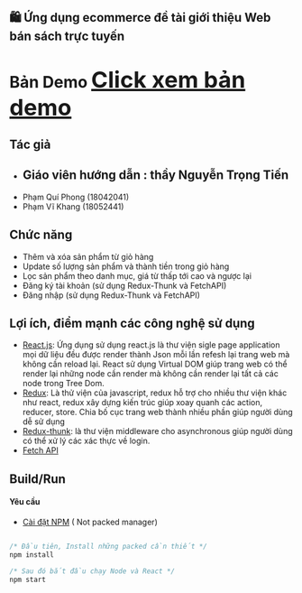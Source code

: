 ## 🛍️ Ứng dụng ecommerce đề tài giới thiệu Web bán sách trực tuyến
# Bản Demo <a href="https://phongphamiuh.github.io/React-Redux-Thunk-FetchAPI-Ecommerce/" style="font-size: 40px">Click xem bản demo</a>
## Tác giả 
- ## Giáo viên hướng dẫn : thầy Nguyễn Trọng Tiến
- Phạm Quí Phong (18042041)
- Phạm Vĩ Khang (18052441)

## Chức năng
- Thêm và xóa sản phẩm từ giỏ hàng
- Update số lượng sản phẩm và thành tiền trong giỏ hàng
- Lọc sản phẩm theo danh mục, giá từ thấp tới cao và ngược lại
- Đăng ký tài khoản (sử dụng Redux-Thunk và FetchAPI)
- Đăng nhập (sử dụng Redux-Thunk và FetchAPI)

## Lợi ích, điểm mạnh các công nghệ sử dụng
- [React.js](https://reactjs.org/docs/getting-started.html): 
Ứng dụng sử dụng react.js là thư viện sigle page application mọi dữ liệu đều được render thành Json mỗi lần refesh lại trang web mà không cần reload lại. React sử dụng Virtual DOM giúp trang web có thể render lại những node cần render mà không cần render lại tất cả các node trong Tree Dom.
- [Redux](https://redux.js.org/introduction/getting-started): Là thử viện của javascript, redux hỗ trợ cho nhiều thư viện khác như react, redux xây dựng kiến trúc giúp xoay quanh các action, reducer, store. Chia bố cục trang web thành nhiều phần giúp người dùng dễ sử dụng
- [Redux-thunk](https://github.com/reduxjs/redux-thunk): là thư viện middleware cho asynchronous giúp người dùng có thể xử lý các xác thực về login.
- [Fetch API](https://reactjs.org/docs/faq-ajax.html) 
## Build/Run
#### Yêu cầu
- [Cài đặt NPM]( https://nodejs.org/en/download/) ( Not packed manager)

```javascript

/* Đầu tiên, Install những packed cần thiết */
npm install

/* Sau đó bắt đầu chạy Node và React */
npm start

```

